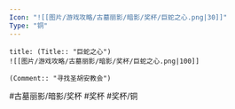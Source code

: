 ```yaml
---
Icon: "![[图片/游戏攻略/古墓丽影/暗影/奖杯/巨蛇之心.png|30]]"
Type: "铜"
---
```

```ad-common-bronze-trophy
title: (Title:: "巨蛇之心")
![[图片/游戏攻略/古墓丽影/暗影/奖杯/巨蛇之心.png|100]]

(Comment:: "寻找圣胡安教会")
```

#古墓丽影/暗影/奖杯 #奖杯 #奖杯/铜
